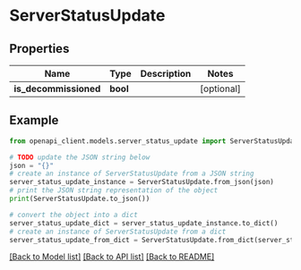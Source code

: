 # ServerStatusUpdate


## Properties

Name | Type | Description | Notes
------------ | ------------- | ------------- | -------------
**is_decommissioned** | **bool** |  | [optional] 

## Example

```python
from openapi_client.models.server_status_update import ServerStatusUpdate

# TODO update the JSON string below
json = "{}"
# create an instance of ServerStatusUpdate from a JSON string
server_status_update_instance = ServerStatusUpdate.from_json(json)
# print the JSON string representation of the object
print(ServerStatusUpdate.to_json())

# convert the object into a dict
server_status_update_dict = server_status_update_instance.to_dict()
# create an instance of ServerStatusUpdate from a dict
server_status_update_from_dict = ServerStatusUpdate.from_dict(server_status_update_dict)
```
[[Back to Model list]](../README.md#documentation-for-models) [[Back to API list]](../README.md#documentation-for-api-endpoints) [[Back to README]](../README.md)



